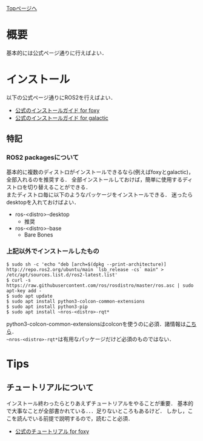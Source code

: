 [Topページへ](README_JP.md)

# 概要
基本的には公式ページ通りに行えばよい．

# インストール
以下の公式ページ通りにROS2を行えばよい．

* [公式のインストールガイド for foxy](https://docs.ros.org/en/foxy/Installation/Ubuntu-Install-Debians.html)
* [公式のインストールガイド for galactic](https://docs.ros.org/en/galactic/Installation/Ubuntu-Install-Debians.html)

## 特記
### ROS2 packagesについて
基本的に複数のディストロがインストールできるなら(例えばfoxyとgalactic)，全部入れるのを推奨する．
全部インストールしておけば，簡単に使用するディストロを切り替えることができる．<br>
またディストロ毎に以下のようなパッケージをインストールできる．
迷ったらdesktopを入れておけばよい．

* ros-\<distro\>-desktop
  * 推奨
* ros-\<distro\>-base
  * Bare Bones

### 上記以外でインストールしたもの

```shell
$ sudo sh -c 'echo "deb [arch=$(dpkg --print-architecture)] http://repo.ros2.org/ubuntu/main `lsb_release -cs` main" > /etc/apt/sources.list.d/ros2-latest.list'
$ curl -s https://raw.githubusercontent.com/ros/rosdistro/master/ros.asc | sudo apt-key add -
$ sudo apt update
$ sudo apt install python3-colcon-common-extensions
$ sudo apt install python3-pip
$ sudo apt install ~nros-<distro>-rqt*
```

python3-colcon-common-extensionsはcolconを使うのに必須．諸情報は[こちら](https://colcon.readthedocs.io/en/released/user/installation.html)．<br>
`~nros-<distro>-rqt*`は有用なパッケージだけど必須のものではない．

# Tips
## チュートリアルについて

インストール終わったらとりあえずチュートリアルをやることが重要．
基本的で大事なことが全部書かれている．．．足りないところもあるけど．
しかし，ここを読んでいる前提で説明するので，読むこと必須．

* [公式のチュートリアル for foxy](https://docs.ros.org/en/foxy/Tutorials.html)
